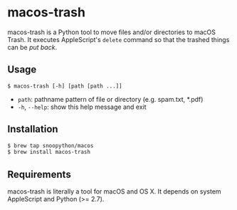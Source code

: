 # macos-trash

macos-trash is a Python tool to move files and/or directories to macOS Trash.
It executes AppleScript's `delete` command so that the trashed things can be *put back*.

## Usage

`$ macos-trash [-h] [path [path ...]]`

+ `path`: pathname pattern of file or directory (e.g. spam.txt, *.pdf)
+ `-h`, `--help`: show this help message and exit

## Installation

```bash
$ brew tap snoopython/macos
$ brew install macos-trash
```

## Requirements

macos-trash is literally a tool for macOS and OS X.
It depends on system AppleScript and Python (>= 2.7).
